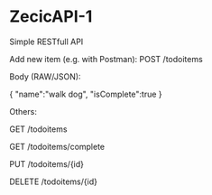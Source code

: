 # ZecicAPI-1
Simple RESTfull API

Add new item (e.g. with Postman):
POST /todoitems

Body (RAW/JSON):

{
  "name":"walk dog",
  "isComplete":true
}


Others:

GET /todoitems	

GET /todoitems/complete

PUT /todoitems/{id}	

DELETE /todoitems/{id}    
